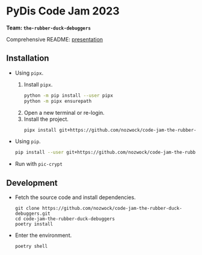 # PyDis Code Jam 2023

**Team: `the-rubber-duck-debuggers`**

Comprehensive README: [presentation](docs/presentation.md)

## Installation
- Using `pipx`.
    1. Install `pipx`.
        ```sh
        python -m pip install --user pipx
        python -m pipx ensurepath
        ```
    2. Open a new terminal or re-login.
    3. Install the project.
        ```sh
        pipx install git+https://github.com/nozwock/code-jam-the-rubber-duck-debuggers.git
        ```
- Using `pip`.
    ```sh
    pip install --user git+https://github.com/nozwock/code-jam-the-rubber-duck-debuggers.git
    ```

- Run with `pic-crypt`

## Development

- Fetch the source code and install dependencies.
    ```
    git clone https://github.com/nozwock/code-jam-the-rubber-duck-debuggers.git
    cd code-jam-the-rubber-duck-debuggers
    poetry install
    ```

- Enter the environment.
    ```
    poetry shell
    ```
